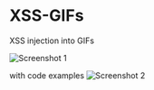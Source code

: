 # XSS-GIFs
XSS injection into GIFs

![Screenshot 1](https://github.com/N3S3/XSS-GIFs/assets/68975029/c1cb3f2a-b59c-4d54-88b4-5cbd345eecab)


with code examples
![Screenshot 2](https://github.com/N3S3/XSS-GIFs/assets/68975029/1e9c839a-5d7f-44ab-a7c1-4c4b10e5429f)



